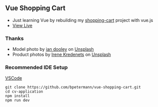 ## Vue Shopping Cart

- Just learning Vue by rebuilding my [shopping-cart](https://github.com/bpetermann/shopping-cart) project with vue.js
- [View Live](https://bpetermann.github.io/vue-shopping-cart/)

### Thanks

- Model photo by <a href="https://unsplash.com/@sadswim?utm_source=unsplash&utm_medium=referral&utm_content=creditCopyText">ian dooley</a> on <a href="https://unsplash.com/s/photos/model?utm_source=unsplash&utm_medium=referral&utm_content=creditCopyText">Unsplash</a><br>
- Product photos by <a href="https://unsplash.com/@ikredenets?utm_source=unsplash&utm_medium=referral&utm_content=creditCopyText">Irene Kredenets</a> on <a href="https://unsplash.com/s/photos/shoes?utm_source=unsplash&utm_medium=referral&utm_content=creditCopyText">Unsplash</a>


### Recommended IDE Setup

[VSCode](https://code.visualstudio.com/)

```
git clone https://github.com/bpetermann/vue-shopping-cart.git
cd cv-application
npm install
npm run dev
```
